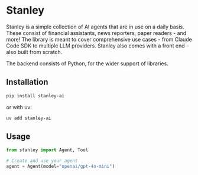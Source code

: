 # Stanley

Stanley is a simple collection of AI agents that are in use on a daily basis. These consist of financial assistants, news reporters, paper readers - and more! The library is meant to cover comprehensive use cases - from Claude Code SDK to multiple LLM providers. Stanley also comes with a front end - also built from scratch. 

The backend consists of Python, for the wider support of libraries.

## Installation

```bash
pip install stanley-ai
```

or with uv:

```bash
uv add stanley-ai
```

## Usage

```python
from stanley import Agent, Tool

# Create and use your agent
agent = Agent(model="openai/gpt-4o-mini")
```